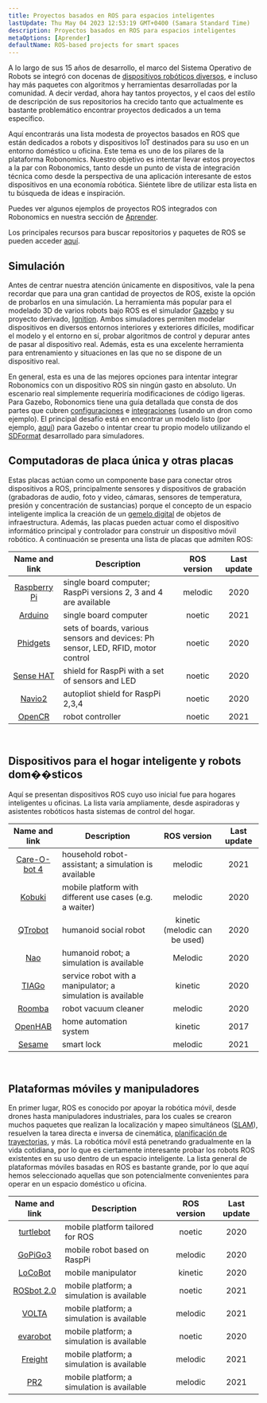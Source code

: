 ```yaml
---
title: Proyectos basados en ROS para espacios inteligentes
lastUpdate: Thu May 04 2023 12:53:19 GMT+0400 (Samara Standard Time)
description: Proyectos basados en ROS para espacios inteligentes
metaOptions: [Aprender]
defaultName: ROS-based projects for smart spaces
---
```


A lo largo de sus 15 años de desarrollo, el marco del Sistema Operativo de Robots se integró con docenas de [dispositivos robóticos diversos](https://robots.ros.org/), e incluso hay más paquetes con algoritmos y herramientas desarrolladas por la comunidad. A decir verdad, ahora hay tantos proyectos, y el caos del estilo de descripción de sus repositorios ha crecido tanto que actualmente es bastante problemático encontrar proyectos dedicados a un tema específico. 

Aquí encontrarás una lista modesta de proyectos basados en ROS que están dedicados a robots y dispositivos IoT destinados para su uso en un entorno doméstico u oficina. Este tema es uno de los pilares de la plataforma Robonomics. Nuestro objetivo es intentar llevar estos proyectos a la par con Robonomics, tanto desde un punto de vista de integración técnica como desde la perspectiva de una aplicación interesante de estos dispositivos en una economía robótica. Siéntete libre de utilizar esta lista en tu búsqueda de ideas e inspiración.

Puedes ver algunos ejemplos de proyectos ROS integrados con Robonomics en nuestra sección de [Aprender](/learn).

<!-- En este momento (**Abril 2021**), Robonomics está orientado hacia las versiones de ROS **Melodic** y **Noetic**. Las versiones anteriores también pueden funcionar, pero puede ser necesario realizar trabajo adicional de integración. En el futuro, se añadirá soporte para la versión 2 de ROS. -->

Los principales recursos para buscar repositorios y paquetes de ROS se pueden acceder [aquí](https://index.ros.org/).

## Simulación

Antes de centrar nuestra atención únicamente en dispositivos, vale la pena recordar que para una gran cantidad de proyectos de ROS, existe la opción de probarlos en una simulación. La herramienta más popular para el modelado 3D de varios robots bajo ROS es el simulador [Gazebo](http://gazebosim.org/) y su proyecto derivado, [Ignition](https://index.ros.org/r/ros_ign/). Ambos simuladores permiten modelar dispositivos en diversos entornos interiores y exteriores difíciles, modificar el modelo y el entorno en sí, probar algoritmos de control y depurar antes de pasar al dispositivo real. Además, esta es una excelente herramienta para entrenamiento y situaciones en las que no se dispone de un dispositivo real.

En general, esta es una de las mejores opciones para intentar integrar Robonomics con un dispositivo ROS sin ningún gasto en absoluto. Un escenario real simplemente requeriría modificaciones de código ligeras. Para Gazebo, Robonomics tiene una guía detallada que consta de dos partes que cubren [configuraciones](https://wiki.robonomics.network/docs/en/connect-any-ros-compatible-robot-under-robonomics-parachain-control-1/) e [integraciones](https://wiki.robonomics.network/docs/en/connect-any-ros-compatible-robot-under-robonomics-parachain-control-2/) (usando un dron como ejemplo). El principal desafío está en encontrar un modelo listo (por ejemplo, [aquí](https://github.com/osrf/gazebo_models)) para Gazebo o intentar crear tu propio modelo utilizando el [SDFormat](http://sdformat.org/) desarrollado para simuladores. 

## Computadoras de placa única y otras placas

Estas placas actúan como un componente base para conectar otros dispositivos a ROS, principalmente sensores y dispositivos de grabación (grabadoras de audio, foto y video, cámaras, sensores de temperatura, presión y concentración de sustancias) porque el concepto de un espacio inteligente implica la creación de un [gemelo digital](https://gateway.pinata.cloud/ipfs/QmNNdLG3vuTsJtZtNByWaDTKRYPcBZSZcsJ1FY6rTYCixQ/Robonomics_keypoint_March_2021.pdf) de objetos de infraestructura. Además, las placas pueden actuar como el dispositivo informático principal y controlador para construir un dispositivo móvil robótico. A continuación se presenta una lista de placas que admiten ROS:

| Name and link                                                                                         |                                    Description                                  | ROS version | Last update |
|:-----------------------------------------------------------------------------------------------------:|---------------------------------------------------------------------------------|:-----------:|:-----------:|
|  [Raspberry Pi](http://wiki.ros.org/ROSberryPi/Installing%20ROS%20Melodic%20on%20the%20Raspberry%20Pi)| single board computer; RaspPi versions 2, 3 and 4 are available                 |   melodic   |     2020    |
|    [Arduino](http://wiki.ros.org/rosserial_arduino)                                                   | single board computer                                                           |    noetic   |     2021    |
|    [Phidgets](http://wiki.ros.org/phidgets)                                                           | sets of boards, various sensors and devices: Ph sensor, LED, RFID, motor control|    noetic   |     2020    |
|   [Sense HAT](https://wiki.ros.org/sensehat_ros)                                                      | shield for RaspPi with a set of sensors and LED                                 |    noetic   |     2020    |
|     [Navio2](https://navio2.emlid.com/)                                                               | autopliot shield for RaspPi 2,3,4                                               |    noetic   |     2020    |
|     [OpenCR](http://wiki.ros.org/opencr)                                                              | robot controller                                                                |    noetic   |     2021    |

<br/>

## Dispositivos para el hogar inteligente y robots dom��sticos

Aquí se presentan dispositivos ROS cuyo uso inicial fue para hogares inteligentes u oficinas. La lista varía ampliamente, desde aspiradoras y asistentes robóticos hasta sistemas de control del hogar.

| Name and link                                             | Description                                                 |          ROS version          | Last update |
|:---------------------------------------------------------:|-------------------------------------------------------------|:-----------------------------:|:-----------:|
|  [Care-O-bot 4](http://wiki.ros.org/care-o-bot)           | household robot-assistant; a simulation is available        |            melodic            |     2021    |
|     [Kobuki](http://wiki.ros.org/kobuki)                  | mobile platform with different use cases (e.g. a waiter)    |            melodic            |     2020    |
|    [QTrobot](http://wiki.ros.org/Robots/qtrobot)          | humanoid social robot                                       | kinetic (melodic can be used) |     2020    |
|      [Nao](http://wiki.ros.org/nao)                       | humanoid robot; a simulation is available                   |            Melodic            |     2020    |
|     [TIAGo](http://wiki.ros.org/Robots/TIAGo)             | service robot with a manipulator; a simulation is available |            kinetic            |     2020    |
|     [Roomba](https://github.com/AutonomyLab/create_robot) | robot vacuum cleaner                                        |            melodic            |     2020    |
|    [OpenHAB](http://wiki.ros.org/iot_bridge)              | home automation system                                      |            kinetic            |     2017    |
|     [Sesame](https://index.ros.org/p/sesame_ros/)         | smart lock                                                  |            melodic            |     2021    |

<br/>

## Plataformas móviles y manipuladores

En primer lugar, ROS es conocido por apoyar la robótica móvil, desde drones hasta manipuladores industriales, para los cuales se crearon muchos paquetes que realizan la localización y mapeo simultáneos ([SLAM](http://wiki.ros.org/rtabmap_ros)), resuelven la tarea directa e inversa de cinemática, [planificación de trayectorias](https://moveit.ros.org/), y más. La robótica móvil está penetrando gradualmente en la vida cotidiana, por lo que es ciertamente interesante probar los robots ROS existentes en su uso dentro de un espacio inteligente. La lista general de plataformas móviles basadas en ROS es bastante grande, por lo que aquí hemos seleccionado aquellas que son potencialmente convenientes para operar en un espacio doméstico u oficina. 

| Name and link                                             | Description                                | ROS version | Last update |
|:---------------------------------------------------------:|--------------------------------------------|:-----------:|:-----------:|
|   [turtlebot](http://wiki.ros.org/turtlebot3)             | mobile platform tailored for ROS           |    noetic   |     2020    |
|    [GoPiGo3](http://wiki.ros.org/Robots/gopigo3)          | mobile robot based on RaspPi               |   melodic   |     2020    |
|    [LoCoBot](http://wiki.ros.org/locobot)                 | mobile manipulator                         |   kinetic   |     2020    |
|   [ROSbot 2.0](http://wiki.ros.org/Robots/ROSbot-2.0)     | mobile platform; a simulation is available |    noetic   |     2021    |
|     [VOLTA](http://wiki.ros.org/Robots/Volta)             | mobile platform; a simulation is available |   melodic   |     2021    |
|    [evarobot](http://wiki.ros.org/Robots/evarobot)        | mobile platform; a simulation is available |    noetic   |     2020    |
|    [Freight](http://wiki.ros.org/Robots/freight)          | mobile platform; a simulation is available |   melodic   |     2021    |
|      [PR2](http://wiki.ros.org/Robots/PR2)                | mobile platform; a simulation is available |   melodic   |     2021    |